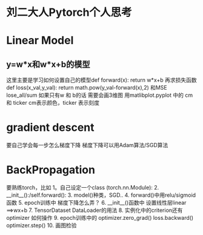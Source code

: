 # 刘二大人Pytorch个人思考
<h1> Linear Model</h1>
<h2> y=w*x和w*x+b的模型</h2>
这里主要是学习如何设置自己的模型def forward(x): return w*x+b 再求损失函数 def loss(x_val,y_val): return math.pow(y_val-forward(x),2) 和MSE lose_all/sum
如果只有w 和 b的话 需要会画3维图
用matlibplot.pyplot 中的 cm和 ticker cm表示颜色，ticker 表示刻度
<h1> gradient descent</h1>
要自己学会每一步怎么梯度下降
梯度下降可以用Adam算法/SGD算法
<h1> BackPropagation </h1>
要熟练torch，比如
1。自己设定一个class (torch.nn.Module):
2. __init__():/self.forward():
3. model()种类，SGD..
4. forward()中用relu/sigmoid函数
5. epoch训练中 梯度下降怎么弄？ 
6. __init__()函数中 设置线性层linear ==>wx+b
7. TensorDataset DataLoader的用法
8. 实例化中的criterion还有optimizer 如何操作
9. epoch训练中的 optimizer.zero_grad() loss.backward() optimizer.step()
10. 画图检验
